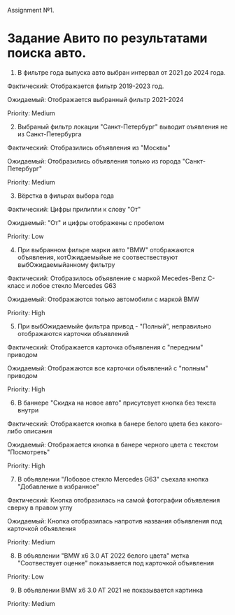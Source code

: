 Assignment №1.


# Задание Авито по результатами поиска авто.


1. В фильтре года выпуска авто выбран интервал от 2021 до 2024 года. 

Фактический: Отображается фильтр 2019-2023 год.

Ожидаемый: Отображается выбранный фильтр 2021-2024

Priority: Medium



2. Выбраный фильтр локации "Санкт-Петербург" выводит оъявления не из Санкт-Петербургa

Фактический: Отобразились объявления из "Москвы"

Ожидаемый: Отобразились объявления только из города "Санкт-Петербург"

Priority: Medium



3. Вёрстка в фильрах выбора года

Фактический: Цифры прилипли к слову "От"

Ожидаемый: "От" и цифры отображены с пробелом

Priority: Low



4. При выбранном фильре марки авто "BMW" отображаются объявления, котОжидаемыйые не соотвествествуют выбОжидаемыйанному фильтру

Фактический: Отобразилоcь объявление с маркой Mecedes-Benz C-класс и лобое стекло Mercedes G63

Ожидаемый: Отображаются только автомобили с маркой BMW

Priority: High



5. При выбОжидаемыйе фильтра привод - "Полный", неправильно отображаются карточки объявлений

Фактический: Отображается карточка объявления с "передним" приводом

Ожидаемый: Отображаются все карточки объявлений с "полным" приводом

Priority: High



6. В баннере "Скидка на новое авто" присутсвует кнопка без текста внутри

Фактический: Отображается кнопка в банере белого цвета без какого-либо описания

Ожидаемый: Отображается кнопка в банере черного цвета с текстом "Посмотреть"

Priority: High



7. В объявлении "Лобовое стекло Mercedes G63" съехала кнопка "Добавление в избранное"

Фактический: Кнопка отобразилась на самой фотографии объявления сверху в правом углу

Ожидаемый: Кнопка отобразилась напротив названия объявления под карточкой объявления

Priority: Medium



8. В объявлении "BMW x6 3.0 AT 2022 белого цвета" метка "Соотвествует оценке" показывается под карточкой объявления

Priority: Low



9. В объявлении BMW x6 3.0 AT 2021 не показывается картинка

Priority: Medium